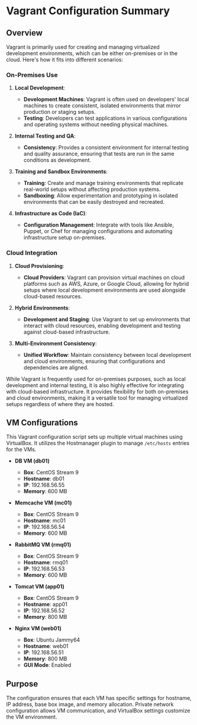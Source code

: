 # Vagrant Configuration Summary


## Overview


Vagrant is primarily used for creating and managing virtualized development environments, which can be either on-premises or in the cloud. Here's how it fits into different scenarios:

### On-Premises Use

1. **Local Development**:
   - **Development Machines**: Vagrant is often used on developers' local machines to create consistent, isolated environments that mirror production or staging setups.
   - **Testing**: Developers can test applications in various configurations and operating systems without needing physical machines.

2. **Internal Testing and QA**:
   - **Consistency**: Provides a consistent environment for internal testing and quality assurance, ensuring that tests are run in the same conditions as development.

3. **Training and Sandbox Environments**:
   - **Training**: Create and manage training environments that replicate real-world setups without affecting production systems.
   - **Sandboxing**: Allow experimentation and prototyping in isolated environments that can be easily destroyed and recreated.

4. **Infrastructure as Code (IaC)**:
   - **Configuration Management**: Integrate with tools like Ansible, Puppet, or Chef for managing configurations and automating infrastructure setup on-premises.

### Cloud Integration

1. **Cloud Provisioning**:
   - **Cloud Providers**: Vagrant can provision virtual machines on cloud platforms such as AWS, Azure, or Google Cloud, allowing for hybrid setups where local development environments are used alongside cloud-based resources.

2. **Hybrid Environments**:
   - **Development and Staging**: Use Vagrant to set up environments that interact with cloud resources, enabling development and testing against cloud-based infrastructure.

3. **Multi-Environment Consistency**:
   - **Unified Workflow**: Maintain consistency between local development and cloud environments, ensuring that configurations and dependencies are aligned.

While Vagrant is frequently used for on-premises purposes, such as local development and internal testing, it is also highly effective for integrating with cloud-based infrastructure. It provides flexibility for both on-premises and cloud environments, making it a versatile tool for managing virtualized setups regardless of where they are hosted.






## VM Configurations
This Vagrant configuration script sets up multiple virtual machines using VirtualBox. It utilizes the Hostmanager plugin to manage `/etc/hosts` entries for the VMs.

- **DB VM (db01)**
  - **Box**: CentOS Stream 9
  - **Hostname**: db01
  - **IP**: 192.168.56.55
  - **Memory**: 600 MB

- **Memcache VM (mc01)**
  - **Box**: CentOS Stream 9
  - **Hostname**: mc01
  - **IP**: 192.168.56.54
  - **Memory**: 600 MB

- **RabbitMQ VM (rmq01)**
  - **Box**: CentOS Stream 9
  - **Hostname**: rmq01
  - **IP**: 192.168.56.53
  - **Memory**: 600 MB

- **Tomcat VM (app01)**
  - **Box**: CentOS Stream 9
  - **Hostname**: app01
  - **IP**: 192.168.56.52
  - **Memory**: 800 MB

- **Nginx VM (web01)**
  - **Box**: Ubuntu Jammy64
  - **Hostname**: web01
  - **IP**: 192.168.56.51
  - **Memory**: 800 MB
  - **GUI Mode**: Enabled

## Purpose

The configuration ensures that each VM has specific settings for hostname, IP address, base box image, and memory allocation. Private network configuration allows VM communication, and VirtualBox settings customize the VM environment.
